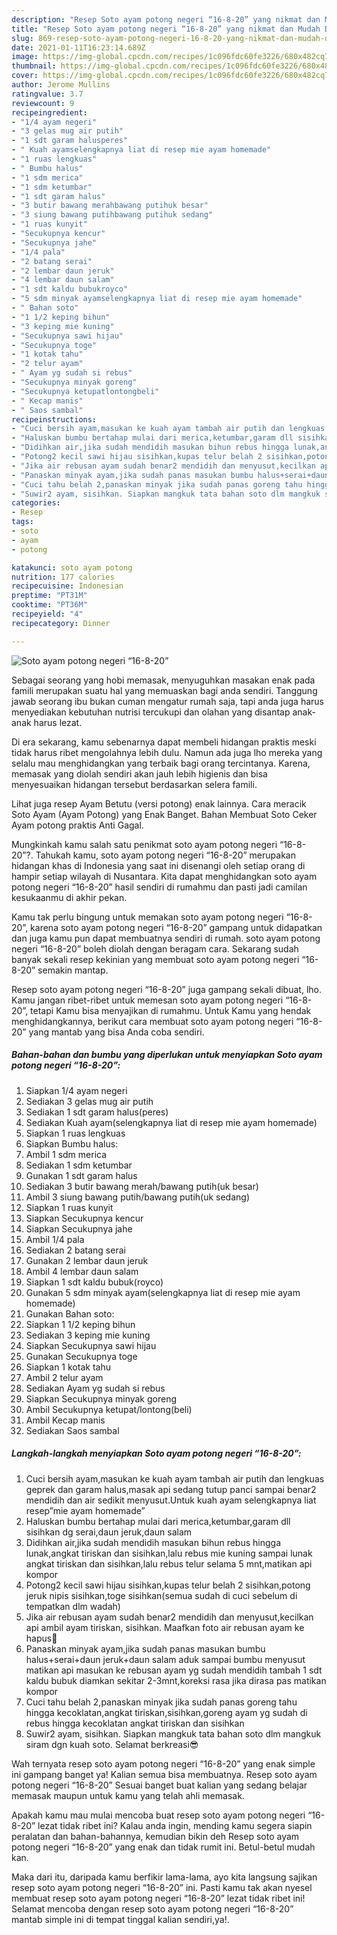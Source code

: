 ```yaml
---
description: "Resep Soto ayam potong negeri “16-8-20” yang nikmat dan Mudah Dibuat"
title: "Resep Soto ayam potong negeri “16-8-20” yang nikmat dan Mudah Dibuat"
slug: 869-resep-soto-ayam-potong-negeri-16-8-20-yang-nikmat-dan-mudah-dibuat
date: 2021-01-11T16:23:14.689Z
image: https://img-global.cpcdn.com/recipes/1c096fdc60fe3226/680x482cq70/soto-ayam-potong-negeri-16-8-20-foto-resep-utama.jpg
thumbnail: https://img-global.cpcdn.com/recipes/1c096fdc60fe3226/680x482cq70/soto-ayam-potong-negeri-16-8-20-foto-resep-utama.jpg
cover: https://img-global.cpcdn.com/recipes/1c096fdc60fe3226/680x482cq70/soto-ayam-potong-negeri-16-8-20-foto-resep-utama.jpg
author: Jerome Mullins
ratingvalue: 3.7
reviewcount: 9
recipeingredient:
- "1/4 ayam negeri"
- "3 gelas mug air putih"
- "1 sdt garam halusperes"
- " Kuah ayamselengkapnya liat di resep mie ayam homemade"
- "1 ruas lengkuas"
- " Bumbu halus"
- "1 sdm merica"
- "1 sdm ketumbar"
- "1 sdt garam halus"
- "3 butir bawang merahbawang putihuk besar"
- "3 siung bawang putihbawang putihuk sedang"
- "1 ruas kunyit"
- "Secukupnya kencur"
- "Secukupnya jahe"
- "1/4 pala"
- "2 batang serai"
- "2 lembar daun jeruk"
- "4 lembar daun salam"
- "1 sdt kaldu bubukroyco"
- "5 sdm minyak ayamselengkapnya liat di resep mie ayam homemade"
- " Bahan soto"
- "1 1/2 keping bihun"
- "3 keping mie kuning"
- "Secukupnya sawi hijau"
- "Secukupnya toge"
- "1 kotak tahu"
- "2 telur ayam"
- " Ayam yg sudah si rebus"
- "Secukupnya minyak goreng"
- "Secukupnya ketupatlontongbeli"
- " Kecap manis"
- " Saos sambal"
recipeinstructions:
- "Cuci bersih ayam,masukan ke kuah ayam tambah air putih dan lengkuas geprek dan garam halus,masak api sedang tutup panci sampai benar2 mendidih dan air sedikit menyusut.Untuk kuah ayam selengkapnya liat resep”mie ayam homemade”"
- "Haluskan bumbu bertahap mulai dari merica,ketumbar,garam dll sisihkan dg serai,daun jeruk,daun salam"
- "Didihkan air,jika sudah mendidih masukan bihun rebus hingga lunak,angkat tiriskan dan sisihkan,lalu rebus mie kuning sampai lunak angkat tiriskan dan sisihkan,lalu rebus telur selama 5 mnt,matikan api kompor"
- "Potong2 kecil sawi hijau sisihkan,kupas telur belah 2 sisihkan,potong jeruk nipis sisihkan,toge sisihkan(semua sudah di cuci sebelum di tempatkan dlm wadah)"
- "Jika air rebusan ayam sudah benar2 mendidih dan menyusut,kecilkan api ambil ayam tiriskan, sisihkan. Maafkan foto air rebusan ayam ke hapus🙁"
- "Panaskan minyak ayam,jika sudah panas masukan bumbu halus+serai+daun jeruk+daun salam aduk sampai bumbu menyusut matikan api masukan ke rebusan ayam yg sudah mendidih tambah 1 sdt kaldu bubuk diamkan sekitar 2-3mnt,koreksi rasa jika dirasa pas matikan kompor"
- "Cuci tahu belah 2,panaskan minyak jika sudah panas goreng tahu hingga kecoklatan,angkat tiriskan,sisihkan,goreng ayam yg sudah di rebus hingga kecoklatan angkat tiriskan dan sisihkan"
- "Suwir2 ayam, sisihkan. Siapkan mangkuk tata bahan soto dlm mangkuk siram dgn kuah soto. Selamat berkreasi😎"
categories:
- Resep
tags:
- soto
- ayam
- potong

katakunci: soto ayam potong 
nutrition: 177 calories
recipecuisine: Indonesian
preptime: "PT31M"
cooktime: "PT36M"
recipeyield: "4"
recipecategory: Dinner

---
```



![Soto ayam potong negeri “16-8-20”](https://img-global.cpcdn.com/recipes/1c096fdc60fe3226/680x482cq70/soto-ayam-potong-negeri-16-8-20-foto-resep-utama.jpg)

Sebagai seorang yang hobi memasak, menyuguhkan masakan enak pada famili merupakan suatu hal yang memuaskan bagi anda sendiri. Tanggung jawab seorang ibu bukan cuman mengatur rumah saja, tapi anda juga harus menyediakan kebutuhan nutrisi tercukupi dan olahan yang disantap anak-anak harus lezat.

Di era  sekarang, kamu sebenarnya dapat membeli hidangan praktis meski tidak harus ribet mengolahnya lebih dulu. Namun ada juga lho mereka yang selalu mau menghidangkan yang terbaik bagi orang tercintanya. Karena, memasak yang diolah sendiri akan jauh lebih higienis dan bisa menyesuaikan hidangan tersebut berdasarkan selera famili. 

Lihat juga resep Ayam Betutu (versi potong) enak lainnya. Cara meracik Soto Ayam (Ayam Potong) yang Enak Banget. Bahan Membuat Soto Ceker Ayam potong praktis Anti Gagal.

Mungkinkah kamu salah satu penikmat soto ayam potong negeri “16-8-20”?. Tahukah kamu, soto ayam potong negeri “16-8-20” merupakan hidangan khas di Indonesia yang saat ini disenangi oleh setiap orang di hampir setiap wilayah di Nusantara. Kita dapat menghidangkan soto ayam potong negeri “16-8-20” hasil sendiri di rumahmu dan pasti jadi camilan kesukaanmu di akhir pekan.

Kamu tak perlu bingung untuk memakan soto ayam potong negeri “16-8-20”, karena soto ayam potong negeri “16-8-20” gampang untuk didapatkan dan juga kamu pun dapat membuatnya sendiri di rumah. soto ayam potong negeri “16-8-20” boleh diolah dengan beragam cara. Sekarang sudah banyak sekali resep kekinian yang membuat soto ayam potong negeri “16-8-20” semakin mantap.

Resep soto ayam potong negeri “16-8-20” juga gampang sekali dibuat, lho. Kamu jangan ribet-ribet untuk memesan soto ayam potong negeri “16-8-20”, tetapi Kamu bisa menyajikan di rumahmu. Untuk Kamu yang hendak menghidangkannya, berikut cara membuat soto ayam potong negeri “16-8-20” yang mantab yang bisa Anda coba sendiri.

<!--inarticleads1-->

##### Bahan-bahan dan bumbu yang diperlukan untuk menyiapkan Soto ayam potong negeri “16-8-20”:

1. Siapkan 1/4 ayam negeri
1. Sediakan 3 gelas mug air putih
1. Sediakan 1 sdt garam halus(peres)
1. Sediakan  Kuah ayam(selengkapnya liat di resep mie ayam homemade)
1. Siapkan 1 ruas lengkuas
1. Siapkan  Bumbu halus:
1. Ambil 1 sdm merica
1. Sediakan 1 sdm ketumbar
1. Gunakan 1 sdt garam halus
1. Sediakan 3 butir bawang merah/bawang putih(uk besar)
1. Ambil 3 siung bawang putih/bawang putih(uk sedang)
1. Siapkan 1 ruas kunyit
1. Siapkan Secukupnya kencur
1. Siapkan Secukupnya jahe
1. Ambil 1/4 pala
1. Sediakan 2 batang serai
1. Gunakan 2 lembar daun jeruk
1. Ambil 4 lembar daun salam
1. Siapkan 1 sdt kaldu bubuk(royco)
1. Gunakan 5 sdm minyak ayam(selengkapnya liat di resep mie ayam homemade)
1. Gunakan  Bahan soto:
1. Siapkan 1 1/2 keping bihun
1. Sediakan 3 keping mie kuning
1. Siapkan Secukupnya sawi hijau
1. Gunakan Secukupnya toge
1. Siapkan 1 kotak tahu
1. Ambil 2 telur ayam
1. Sediakan  Ayam yg sudah si rebus
1. Siapkan Secukupnya minyak goreng
1. Ambil Secukupnya ketupat/lontong(beli)
1. Ambil  Kecap manis
1. Sediakan  Saos sambal




<!--inarticleads2-->

##### Langkah-langkah menyiapkan Soto ayam potong negeri “16-8-20”:

1. Cuci bersih ayam,masukan ke kuah ayam tambah air putih dan lengkuas geprek dan garam halus,masak api sedang tutup panci sampai benar2 mendidih dan air sedikit menyusut.Untuk kuah ayam selengkapnya liat resep”mie ayam homemade”
1. Haluskan bumbu bertahap mulai dari merica,ketumbar,garam dll sisihkan dg serai,daun jeruk,daun salam
1. Didihkan air,jika sudah mendidih masukan bihun rebus hingga lunak,angkat tiriskan dan sisihkan,lalu rebus mie kuning sampai lunak angkat tiriskan dan sisihkan,lalu rebus telur selama 5 mnt,matikan api kompor
1. Potong2 kecil sawi hijau sisihkan,kupas telur belah 2 sisihkan,potong jeruk nipis sisihkan,toge sisihkan(semua sudah di cuci sebelum di tempatkan dlm wadah)
1. Jika air rebusan ayam sudah benar2 mendidih dan menyusut,kecilkan api ambil ayam tiriskan, sisihkan. Maafkan foto air rebusan ayam ke hapus🙁
1. Panaskan minyak ayam,jika sudah panas masukan bumbu halus+serai+daun jeruk+daun salam aduk sampai bumbu menyusut matikan api masukan ke rebusan ayam yg sudah mendidih tambah 1 sdt kaldu bubuk diamkan sekitar 2-3mnt,koreksi rasa jika dirasa pas matikan kompor
1. Cuci tahu belah 2,panaskan minyak jika sudah panas goreng tahu hingga kecoklatan,angkat tiriskan,sisihkan,goreng ayam yg sudah di rebus hingga kecoklatan angkat tiriskan dan sisihkan
1. Suwir2 ayam, sisihkan. Siapkan mangkuk tata bahan soto dlm mangkuk siram dgn kuah soto. Selamat berkreasi😎




Wah ternyata resep soto ayam potong negeri “16-8-20” yang enak simple ini gampang banget ya! Kalian semua bisa membuatnya. Resep soto ayam potong negeri “16-8-20” Sesuai banget buat kalian yang sedang belajar memasak maupun untuk kamu yang telah ahli memasak.

Apakah kamu mau mulai mencoba buat resep soto ayam potong negeri “16-8-20” lezat tidak ribet ini? Kalau anda ingin, mending kamu segera siapin peralatan dan bahan-bahannya, kemudian bikin deh Resep soto ayam potong negeri “16-8-20” yang enak dan tidak rumit ini. Betul-betul mudah kan. 

Maka dari itu, daripada kamu berfikir lama-lama, ayo kita langsung sajikan resep soto ayam potong negeri “16-8-20” ini. Pasti kamu tak akan nyesel membuat resep soto ayam potong negeri “16-8-20” lezat tidak ribet ini! Selamat mencoba dengan resep soto ayam potong negeri “16-8-20” mantab simple ini di tempat tinggal kalian sendiri,ya!.


